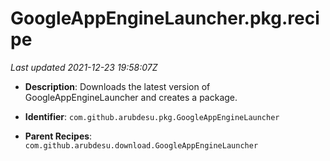 # GoogleAppEngineLauncher.pkg.recipe

_Last updated 2021-12-23 19:58:07Z_

- **Description**: Downloads the latest version of GoogleAppEngineLauncher and creates a package.

- **Identifier**: `com.github.arubdesu.pkg.GoogleAppEngineLauncher`

- **Parent Recipes**: `com.github.arubdesu.download.GoogleAppEngineLauncher`